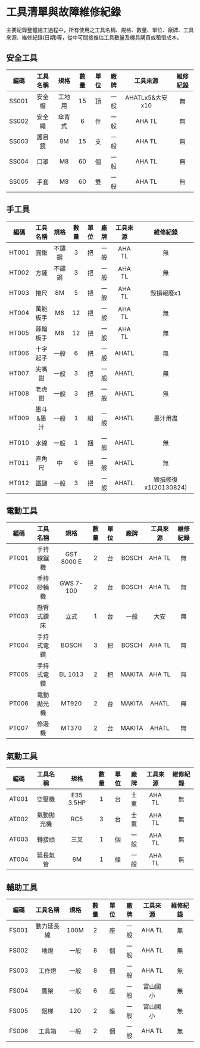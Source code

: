 # 工具清單與故障維修紀錄 
主要紀錄整體施工過程中，所有使用之工具名稱、規格、數量、單位、廠牌、工具來源、維修紀錄(日期)等，從中可間接推估工具數量及機具購買或租借成本。

## 安全工具 
|編碼|工具名稱|規格|數量|單位|廠牌|工具來源|維修紀錄|
|:-:|:-:|:-:|:-:|:-:|:-:|:-:|:-:|
|SS001|安全帽|工地用|15|頂|一般|AHATLx5&大安x10|無|
|SS002|安全繩|傘背式|6|件|一般|AHA TL|無|
|SS003|護目鏡|8M|15|支|一般|AHA TL|無|
|SS004|口罩|M8|60|個|一般|AHA TL|無|
|SS005|手套|M8|60|雙|一般|AHA TL|無|

## 手工具 
|編碼|工具名稱|規格|數量|單位|廠牌|工具來源|維修紀錄|
|:-:|:-:|:-:|:-:|:-:|:-:|:-:|:-:|
|HT001|圓鍬|不鏽鋼|3|把|一般|AHA TL|無|
|HT002|方鏟|不鏽鋼|3|把|一般|AHA TL|無|
|HT003|捲尺|8M|5|把|一般|AHA TL|毀損報廢x1|
|HT004|萬能板手|M8|12|把|一般|AHA TL|無|
|HT005|棘輪板手|M8|12|把|一般|AHA TL|無|
|HT006|十字起子|一般|6|把|一般|AHATL|無|
|HT007|尖嘴鉗|一般|3|把|一般|AHATL|無|
|HT008|老虎鉗|一般|3|把|一般|AHATL|無|
|HT009|墨斗&墨汁|一般|1|組|一般|AHATL|墨汁用盡|
|HT010|水線|一般|1|捆|一般|AHATL|無|
|HT011|直角尺|中|6|把|一般|AHATL|無|
|HT012|鐵鎚|一般|3|把|一般|AHATL|毀損修復x1(20130824)|

## 電動工具 
|編碼|工具名稱|規格|數量|單位|廠牌|工具來源|維修紀錄|
|:-:|:-:|:-:|:-:|:-:|:-:|:-:|:-:|
|PT001|手持線鋸機|GST 8000 E|2|台|BOSCH|AHA TL|無|
|PT002|手持砂輪機|GWS 7-100|2|台|BOSCH|AHA TL|無|
|PT003|懸臂式鑽床|立式|1|台|一般|大安|無|
|PT004|手持式電鑽|BOSCH|3|把|BOSCH|AHA TL|無|
|PT005|手持式電鑽|BL 1013|2|把|MAKITA|AHA TL|無|
|PT006|電動拋光機|MT920|2|台|MAKITA|AHATL|無|
|PT007|修邊機|MT370|2|台|MAKITA|AHATL|無|

## 氣動工具 
|編碼|工具名稱|規格|數量|單位|廠牌|工具來源|維修紀錄|
|:-:|:-:|:-:|:-:|:-:|:-:|:-:|:-:|
|AT001|空壓機|E35 3.5HP|1|台|士東|AHA TL|無|
|AT002|氣動拋光機|RC5|3|台|士東|AHA TL|無|
|AT003|轉接頭|三叉|1|個|一般|AHA TL|無|
|AT004|延長氣管|8M|1|條|一般|AHA TL|無|

## 輔助工具 
|編碼|工具名稱|規格|數量|單位|廠牌|工具來源|維修紀錄|
|:-:|:-:|:-:|:-:|:-:|:-:|:-:|:-:|
|FS001|動力延長線|100M|2|座|一般|AHA TL|無|
|FS002|地燈|一般|8|個|一般|AHA TL|無|
|FS003|工作燈|一般|8|個|一般|AHA TL|無|
|FS004|鷹架|一般|6|座|一般|富山國小|無|
|FS005|鋁梯|120|2|座|一般|富山國小|無|
|FS006|工具箱|一般|2|個|一般|AHA TL|無|



